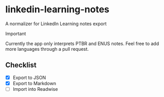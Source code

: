 # linkedin-learning-notes

A normalizer for LinkedIn Learning notes export

> [!IMPORTANT]
>
> Currently the app only interprets PTBR and ENUS notes. Feel free to add more languages through a pull request.

## Checklist

- [x] Export to JSON
- [x] Export to Markdown
- [ ] Import into Readwise